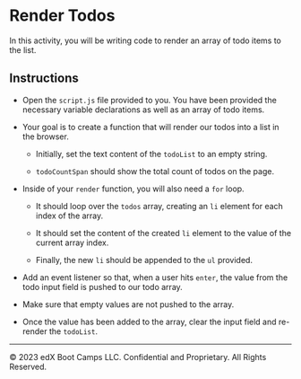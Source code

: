 # Render Todos

In this activity, you will be writing code to render an array of todo items to the list.

## Instructions

* Open the `script.js` file provided to you. You have been provided the necessary variable declarations as well as an array of todo items.

* Your goal is to create a function that will render our todos into a list in the browser.

  * Initially, set the text content of the `todoList` to an empty string.
  
  * `todoCountSpan` should show the total count of todos on the page.
  
* Inside of your `render` function, you will also need a `for` loop.

  * It should loop over the `todos` array, creating an `li` element for each index of the array.
  
  * It should set the content of the created `li` element to the value of the current array index.
  
  * Finally, the new `li` should be appended to the `ul` provided.

* Add an event listener so that, when a user hits `enter`, the value from the todo input field is pushed to our todo array.

* Make sure that empty values are not pushed to the array.

* Once the value has been added to the array, clear the input field and re-render the `todoList`.

---

© 2023 edX Boot Camps LLC. Confidential and Proprietary. All Rights Reserved.
